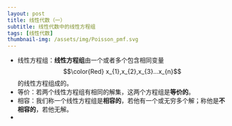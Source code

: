 ```yaml
---
layout: post
title: 线性代数（一）
subtitle: 线性代数中的线性方程组
tags: [线性代数]
thumbnail-img: /assets/img/Poisson_pmf.svg
---
```


 - 线性方程组：**线性方程组**由一个或者多个包含相同变量 $$\color{Red} x_{1},x_{2},x_{3}...x_{n}$$ 的线性方程组成的。
 - 等价：若两个线性方程组有相同的解集，这两个方程组是**等价的**。
 - 相容：我们称一个线性方程组是**相容的**，若他有一个或无穷多个解；称他是**不相容的**，若他无解。
 - 
